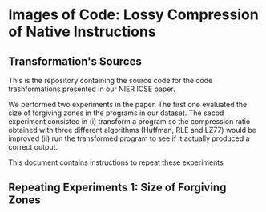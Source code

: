 # Images of Code: Lossy Compression of Native Instructions

## Transformation's Sources

This is the repository containing the source code for the code trasnformations presented in our NIER ICSE paper. 

We performed two experiments in the paper. The first one evaluated the size of forgiving zones in the programs in our dataset. The secod experiment consisted in (i) transform a program so the compression ratio obtained with three different algorithms (Huffman, RLE and LZ77) would be improved (ii) run the transformed program to see if it actually produced a correct output.

This document contains instructions to repeat these experiments

## Repeating Experiments 1: Size of Forgiving Zones

